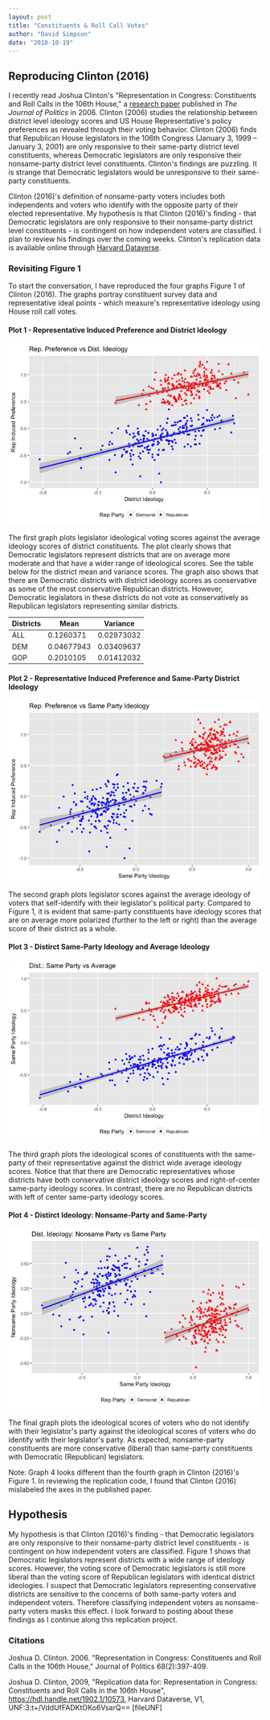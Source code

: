 ```yaml
---
layout: post
title: "Constituents & Roll Call Votes"
author: "David Simpson"
date: "2018-10-19"
---
```


## Reproducing Clinton (2016)

I recently read Joshua Clinton's "Representation in Congress: Constituents and Roll Calls in the 106th House," a [research paper](https://www.jstor.org/stable/10.1111/j.1468-2508.2006.00415.x?pq-origsite=summon&seq=1#metadata_info_tab_contents) published in *The Journal of Politics* in 2006. Clinton (2006) studies the relationship between district level ideology scores and US House Representative's policy preferences as revealed through their voting behavior. Clinton (2006) finds that Republican House legislators in the 106th Congress (January 3, 1999 – January 3, 2001) are only responsive to their same-party district level constituents, whereas Democratic legislators are only responsive their nonsame-party district level constituents. Clinton's findings are puzzling. It is strange that Democratic legislators would be unresponsive to their same-party constituents.

Clinton (2016)'s definition of nonsame-party voters includes both independents and voters who identify with the opposite party of their elected representative. My hypothesis is that Clinton (2016)'s finding - that Democratic legislators are only responsive to their nonsame-party district level constituents - is contingent on how independent voters are classified. I plan to review his findings over the coming weeks. Clinton's replication data is available online through [Harvard Dataverse](https://dataverse.harvard.edu/dataset.xhtml?persistentId=hdl:1902.1/10573). 





### Revisiting Figure 1
To start the conversation, I have reproduced the four graphs Figure 1 of Clinton (2016). The graphs portray constituent survey data and representative ideal points - which measure's representative ideology using House roll call votes.



#### Plot 1 - Representative Induced Preference and District Ideology


![](/images/2018-10-19-ConstituentsRollCalls_files/figure-html/Plot1-1.png)<!-- -->

The first graph plots legislator ideological voting scores against the average ideology scores of district constituents. The plot clearly shows that Democratic legislators represent districts that are on average more moderate and that have a wider range of ideological scores. See the table below for the district mean and variance scores. The graph also shows that there are Democratic districts with district ideology scores as conservative as some of the most conservative Republican districts. However, Democratic legislators in these districts do not vote as conservatively as Republican legislators representing similar districts.



| Districts   |      Mean  |  Variance   |
|-----|-----------|------------|
| ALL |  0.1260371 |  0.02973032 |
| DEM | 0.04677943 |  0.03409637 |
| GOP | 0.2010105 |  0.01412032 |

#### Plot 2 - Representative Induced Preference and Same-Party District Ideology

![](/images/2018-10-19-ConstituentsRollCalls_files/figure-html/Plot2-1.png)<!-- -->

The second graph plots legislator scores against the average ideology of voters that self-identify with their legislator's political party. Compared to Figure 1, it is evident that same-party constituents have ideology scores that are on average more polarized (further to the left or right) than the average score of their district as a whole.

#### Plot 3 - Distirct Same-Party Ideology and Average Ideology
![](/images/2018-10-19-ConstituentsRollCalls_files/figure-html/Plot3-1.png)<!-- -->

The third graph plots the ideological scores of constituents with the same-party of their representative against the district wide average ideology scores. Notice that that there are Democratic representatives whose districts have both conservative district ideology scores and right-of-center same-party ideology scores. In contrast, there are no Republican districts with left of center same-party ideology scores.

#### Plot 4 - Distirct Ideology: Nonsame-Party and Same-Party

![](/images/2018-10-19-ConstituentsRollCalls_files/figure-html/Plot4-1.png)<!-- -->

The final graph plots the ideological scores of voters who do not identify with their legislator's party against the ideological scores of voters who do identify with their legislator's party. As expected, nonsame-party constituents are more conservative (liberal) than same-party constituents with Democratic (Republican) legislators.

Note: Graph 4 looks different than the fourth graph in Clinton (2016)'s Figure 1. In reviewing the replication code, I found that Clinton (2016) mislabeled the axes in the published paper.

## Hypothesis
My hypothesis is that Clinton (2016)'s finding - that Democratic legislators are only responsive to their nonsame-party district level constituents - is contingent on how independent voters are classified. Figure 1 shows that Democratic legislators represent districts with a wide range of ideology scores. However, the voting score of Democratic legislators is still more liberal than the voting score of Republican legislators with identical district ideologies. I suspect that Democratic legislators representing conservative districts are sensitive to the concerns of both same-party voters and independent voters. Therefore classifying independent voters as nonsame-party voters masks this effect. I look forward to posting about these findings as I continue along this replication project.

### Citations

Joshua D. Clinton. 2006. "Representation in Congress: Constituents and Roll Calls in the 106th House," Journal of Politics 68(2):397-409.

Joshua D. Clinton, 2009, "Replication data for: Representation in Congress: Constituents and Roll Calls in the 106th House", https://hdl.handle.net/1902.1/10573, Harvard Dataverse, V1, UNF:3:t+/VddUfFADKtOKo6VsarQ== [fileUNF]
